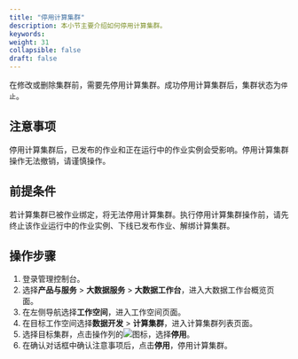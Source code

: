 ```yaml
---
title: "停用计算集群"
description: 本小节主要介绍如何停用计算集群。 
keywords: 
weight: 31
collapsible: false
draft: false
---
```


在修改或删除集群前，需要先停用计算集群。成功停用计算集群后，集群状态为`停止`。

## 注意事项

停用计算集群后，已发布的作业和正在运行中的作业实例会受影响。停用计算集群操作无法撤销，请谨慎操作。

## 前提条件

若计算集群已被作业绑定，将无法停用计算集群。执行停用计算集群操作前，请先终止该作业运行中的作业实例、下线已发布作业、解绑计算集群。

## 操作步骤

1. 登录管理控制台。
2. 选择**产品与服务** > **大数据服务** > **大数据工作台**，进入大数据工作台概览页面。
3. 在左侧导航选择**工作空间**，进入工作空间页面。
4. 在目标工作空间选择**数据开发** > **计算集群**，进入计算集群列表页面。
5. 选择目标集群，点击操作列的![](../../../../_images/icon_more_cluster.png)图标，选择**停用**。
6. 在确认对话框中确认注意事项后，点击**停用**，停用计算集群。  
